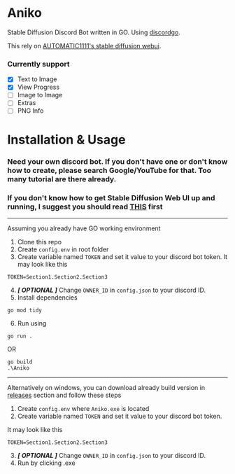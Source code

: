 # Aniko

Stable Diffusion Discord Bot written in GO. Using [discordgo](https://github.com/bwmarrin/discordgo).

This rely on [AUTOMATIC1111's stable diffusion webui](https://github.com/AUTOMATIC1111/stable-diffusion-webui).

### Currently support

- [x] Text to Image
- [x] View Progress
- [ ] Image to Image
- [ ] Extras
- [ ] PNG Info

# Installation & Usage

### Need your own discord bot. If you don't have one or don't know how to create, please search Google/YouTube for that. Too many tutorial are there already.

### If you don't know how to get Stable Diffusion Web UI up and running, I suggest you should read [THIS](https://github.com/AUTOMATIC1111/stable-diffusion-webui#installation-and-running) first

----

Assuming you already have GO working environment
1. Clone this repo
1. Create `config.env` in root folder
1. Create variable named `TOKEN` and set it value to your discord bot token.
It may look like this
```
TOKEN=Section1.Section2.Section3
```
4. ***[ OPTIONAL ]*** Change `OWNER_ID` in `config.json` to your discord ID.
5. Install dependencies
```
go mod tidy
```
6. Run using
```
go run .
```
OR
```
go build
.\Aniko
```

----

Alternatively on windows, you can download already build version in [releases](https://github.com/Meonako/Aniko/releases) section and follow these steps
1. Create `config.env` where `Aniko.exe` is located
1. Create variable named `TOKEN` and set it value to your discord bot token.

It may look like this
```
TOKEN=Section1.Section2.Section3
```
3. ***[ OPTIONAL ]*** Change `OWNER_ID` in `config.json` to your discord ID.
4. Run by clicking .exe
